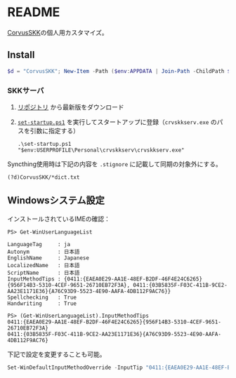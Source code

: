 # README

[CorvusSKK](https://nathancorvussolis.github.io/)の個人用カスタマイズ。

## Install

```PowerShell
$d = "CorvusSKK"; New-Item -Path ($env:APPDATA | Join-Path -ChildPath $d) -Value ($pwd.Path | Join-Path -ChildPath $d) -ItemType Junction
```

### SKKサーバ

1. [リポジトリ](https://github.com/nathancorvussolis/crvskkserv/releases/) から最新版をダウンロード
1. [`set-startup.ps1`](set-startup.ps1) を実行してスタートアップに登録（`crvskkserv.exe` のパスを引数に指定する）

   ```
   .\set-startup.ps1 "$env:USERPROFILE\Personal\crvskkserv\crvskkserv.exe"
   ```

Syncthing使用時は下記の内容を `.stignore` に記載して同期の対象外にする。

```
(?d)CorvusSKK/*dict.txt
```

## Windowsシステム設定

インストールされているIMEの確認：

```
PS> Get-WinUserLanguageList

LanguageTag     : ja
Autonym         : 日本語
EnglishName     : Japanese
LocalizedName   : 日本語
ScriptName      : 日本語
InputMethodTips : {0411:{EAEA0E29-AA1E-48EF-B2DF-46F4E24C6265}{956F14B3-5310-4CEF-9651-26710EB72F3A}, 0411:{03B5835F-F03C-411B-9CE2-AA23E1171E36}{A76C93D9-5523-4E90-AAFA-4DB112F9AC76}}
Spellchecking   : True
Handwriting     : True

PS> (Get-WinUserLanguageList).InputMethodTips
0411:{EAEA0E29-AA1E-48EF-B2DF-46F4E24C6265}{956F14B3-5310-4CEF-9651-26710EB72F3A}
0411:{03B5835F-F03C-411B-9CE2-AA23E1171E36}{A76C93D9-5523-4E90-AAFA-4DB112F9AC76}

```

下記で設定を変更することも可能。

```PowerShell
Set-WinDefaultInputMethodOverride -InputTip "0411:{EAEA0E29-AA1E-48EF-B2DF-46F4E24C6265}{956F14B3-5310-4CEF-9651-26710EB72F3A}"
```

